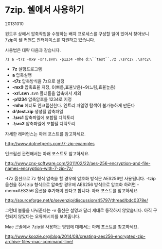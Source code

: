 # 7zip. 쉘에서 사용하기

20131010



윈도우 상에서 압축작업을 수행하는 배치 프로세스를 구성할 일이 있어서 찾아보니 7zip이 쉘 커맨드 인터페이스를 지원하고 있습니다.

사용법은 대략 다음과 같습니다.

```
7z a -t7z -mx9 -xr!.svn\ -p1234 -mhe d:\``test``.7z .\src1\ .\src2\
```

- **7z** 실행프로그램
- **a** 압축실행
- **-t7z** 압축방식을 7z으로 설정
- **-mx9** 압축효율 지정, 0(빠름,효율낮음)~9(느림,효율높음)
- **-xr!.svn** .svn 폴더들을 압축에서 제외
- **-p1234** 압축암호를 1234로 지정
- **-mhe** 헤더도 인크립션한다. 엔트리 파일명 탐색이 불가능하게 만든다
- **d:\test.zip** 생성될 압축파일
- **.\src1** 압축파일에 포함될 디렉토리
- **.\src2** 압축파일에 포함될 디렉토리




자세한 레퍼런스는 아래 포스트를 참고하세요.

<http://www.dotnetperls.com/7-zip-examples>



인크립션 관련해서는 아래 포스트도 참고하세요.

<http://www.cnx-software.com/2011/02/22/aes-256-encryption-and-file-names-encryption-with-7-zip-7z/>

-t7z 옵션으로 7z 형식 압축을 할 경우에 암호화 방식은 AES256만 사용됩니다.
-tzip 옵션을 줘서 zip 형식으로 압축할 경우에 AES256 방식으로 암호화 하려면 -mem=AES256 옵션을 추가해야 한다고 합니다.
아래 포스트를 참고하세요.

<http://sourceforge.net/p/sevenzip/discussion/45797/thread/bdc0378e/>



그런데 볼륨을 나눠준다는 -v 옵션은 설명과 달리 제대로 동작하지 않았습니다. 아직 구현되지 않았다는 오류메시지를 보여줍니다.



Mac 콘솔에서 7zip을 사용하는 방법에 대해서는 아래 포스트를 참고하세요.

<http://www.koozie.org/blog/2014/08/creating-aes256-encrypted-zip-archive-files-mac-command-line/>

